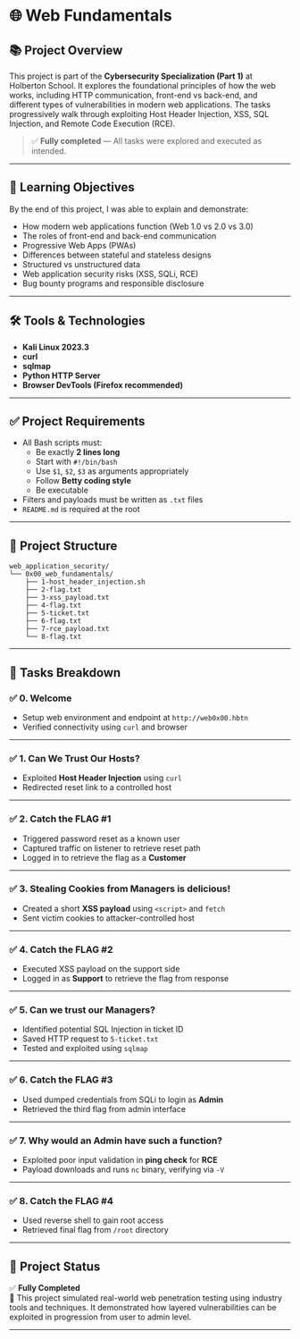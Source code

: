 # 🌐 Web Fundamentals

## 📚 Project Overview

This project is part of the **Cybersecurity Specialization (Part 1)** at Holberton School. It explores the foundational principles of how the web works, including HTTP communication, front-end vs back-end, and different types of vulnerabilities in modern web applications. The tasks progressively walk through exploiting Host Header Injection, XSS, SQL Injection, and Remote Code Execution (RCE).

> ✅ **Fully completed** — All tasks were explored and executed as intended.

---

## 🎯 Learning Objectives

By the end of this project, I was able to explain and demonstrate:

- How modern web applications function (Web 1.0 vs 2.0 vs 3.0)
- The roles of front-end and back-end communication
- Progressive Web Apps (PWAs)
- Differences between stateful and stateless designs
- Structured vs unstructured data
- Web application security risks (XSS, SQLi, RCE)
- Bug bounty programs and responsible disclosure

---

## 🛠️ Tools & Technologies

- **Kali Linux 2023.3**
- **curl**
- **sqlmap**
- **Python HTTP Server**
- **Browser DevTools (Firefox recommended)**

---

## ✅ Project Requirements

- All Bash scripts must:
  - Be exactly **2 lines long**
  - Start with `#!/bin/bash`
  - Use `$1`, `$2`, `$3` as arguments appropriately
  - Follow **Betty coding style**
  - Be executable
- Filters and payloads must be written as `.txt` files
- `README.md` is required at the root

---

## 📁 Project Structure

```
web_application_security/
└── 0x00_web_fundamentals/
    ├── 1-host_header_injection.sh
    ├── 2-flag.txt
    ├── 3-xss_payload.txt
    ├── 4-flag.txt
    ├── 5-ticket.txt
    ├── 6-flag.txt
    ├── 7-rce_payload.txt
    └── 8-flag.txt
```

---

## 🧪 Tasks Breakdown

### ✅ 0. Welcome
- Setup web environment and endpoint at `http://web0x00.hbtn`
- Verified connectivity using `curl` and browser

---

### ✅ 1. Can We Trust Our Hosts?
- Exploited **Host Header Injection** using `curl`
- Redirected reset link to a controlled host

---

### ✅ 2. Catch the FLAG #1
- Triggered password reset as a known user
- Captured traffic on listener to retrieve reset path
- Logged in to retrieve the flag as a **Customer**

---

### ✅ 3. Stealing Cookies from Managers is delicious!
- Created a short **XSS payload** using `<script>` and `fetch`
- Sent victim cookies to attacker-controlled host

---

### ✅ 4. Catch the FLAG #2
- Executed XSS payload on the support side
- Logged in as **Support** to retrieve the flag from response

---

### ✅ 5. Can we trust our Managers?
- Identified potential SQL Injection in ticket ID
- Saved HTTP request to `5-ticket.txt`
- Tested and exploited using `sqlmap`

---

### ✅ 6. Catch the FLAG #3
- Used dumped credentials from SQLi to login as **Admin**
- Retrieved the third flag from admin interface

---

### ✅ 7. Why would an Admin have such a function?
- Exploited poor input validation in **ping check** for **RCE**
- Payload downloads and runs `nc` binary, verifying via `-V`

---

### ✅ 8. Catch the FLAG #4
- Used reverse shell to gain root access
- Retrieved final flag from `/root` directory

---

## 🚀 Project Status

✅ **Fully Completed**  
📌 This project simulated real-world web penetration testing using industry tools and techniques. It demonstrated how layered vulnerabilities can be exploited in progression from user to admin level.

---
